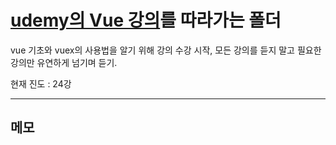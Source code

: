 # [udemy의 Vue 강의]('https://www.udemy.com/course/vuejs-2-the-complete-guide/')를 따라가는 폴더

vue 기초와 vuex의 사용법을 알기 위해 강의 수강 시작, 모든 강의를 듣지 말고 필요한 강의만 유연하게 넘기며 듣기.

현재 진도 : 24강

---

## 메모
